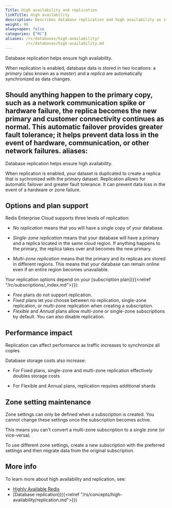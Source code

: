 ```yaml
---
Title: High availability and replication
linkTitle: High availability
description: Describes database replication and high availability as it affects Redis Enterprise Cloud.   
weight: 90
alwaysopen: false
categories: ["RC"]
aliases: /rc/databases/high-availability/
         /rc/databases/high-availability.md
---
```


Database replication helps ensure high availability. 

When replication is enabled, database data is stored in two locations: a _primary_ (also known as a _master_) and a _replica_ are automatically synchronized as data changes.  

Should anything happen to the primary copy, such as a network communication spike or hardware failure, the replica becomes the new primary and customer connectivity continues as normal.  This automatic failover provides greater fault tolerance; it helps prevent data loss in the event of hardware, communication, or other network failures. 
aliases: 
---

Database replication helps ensure high availability. 

When replication is enabled, your dataset is duplicated to create a replica that is sychronized with the primary dataset.  Replication allows for automatic failover and greater fault tolerance.  It can prevent data loss in the event of a hardware or zone failure. 

## Options and plan support

Redis Enterprise Cloud supports three levels of replication:

- _No replication_ means that you will have a single copy of your database.

- _Single-zone replication_ means that your database will have a primary and a replica located in the same cloud region. If anything happens to the primary, the replica takes over and becomes the new primary.

- _Multi-zone replication_ means that the primary and its replicas are stored in different regions. This means that your database can remain online even if an entire region becomes unavailable.

Your replication options depend on your [subscription plan]({{<relref "/rc/subscriptions/_index.md">}}):

- _Free_ plans do not support replication.
- _Fixed_ plans let you choose between no replication, single-zone replication, or multi-zone replication when creating a subscription.  
- _Flexible_ and _Annual_ plans allow multi-zone or single-zone subscriptions by default.  You can also disable replication.

## Performance impact 

Replication can affect performance as traffic increases to synchronize all copies. 

Database storage costs also increase:

- For Fixed plans, single-zone and multi-zone replication effectively doubles storage costs

- For Flexible and Annual plans, replication requires additional shards

## Zone setting maintenance

Zone settings can only be defined when a subscription is created.  You cannot change these settings once the subscription becomes active.

This means you can't convert a multi-zone subscription to a single zone (or vice-versa).  

To use different zone settings, create a new subscription with the preferred settings and then migrate data from the original subscription.

## More info

To learn more about high availability and replication, see:
- [Highly Available Redis](https://redislabs.com/redis-enterprise/technology/highly-available-redis/)
- [Database replication]({{<relref "/rs/concepts/high-availability/replication.md">}})
